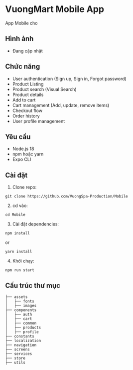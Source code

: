 # VuongMart Mobile App

App Mobile cho 

## Hình ảnh

- Đang cập nhật 

## Chức năng

- User authentication (Sign up, Sign in, Forgot password)
- Product Listing
- Product search (Visual Search)
- Product details
- Add to cart
- Cart management (Add, update, remove items)
- Checkout flow
- Order history
- User profile management

## Yêu cầu

- Node.js 18
- npm hoặc yarn
- Expo CLI

## Cài đặt

1. Clone repo:

```
git clone https://github.com/VuongSpa-Production/Mobile
```

2. cd vào:

```
cd Mobile
```

3. Cài đặt dependencies:

```
npm install
```
or
```
yarn install
```

4. Khởi chạy:

```
npm run start
```

## Cấu trúc thư mục

```
├── assets
│   ├── fonts
│   ├── images
├── components
│   ├── auth
│   ├── cart
│   ├── common
│   ├── products
│   ├── profile
├── constants
├── localization
├── navigation
├── screens
├── services
├── store
├── utils
```